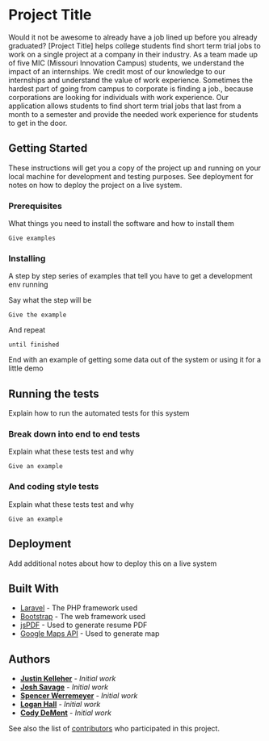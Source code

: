 # Project Title

Would it not be awesome to already have a job lined up before you already graduated?  [Project Title] helps college students find short term trial jobs to work on a single project at a company in their industry.  As a team made up of five MIC (Missouri Innovation Campus) students, we understand the impact of an internships.  We credit most of our knowledge to our internships and understand the value of work experience.  Sometimes the hardest part of going from campus to corporate is finding a job., because corporations are looking for individuals with work experience.  Our application allows students to find short term trial jobs that last from a month to a semester and provide the needed work experience for students to get in the door.

## Getting Started

These instructions will get you a copy of the project up and running on your local machine for development and testing purposes. See deployment for notes on how to deploy the project on a live system.

### Prerequisites

What things you need to install the software and how to install them

```
Give examples
```

### Installing

A step by step series of examples that tell you have to get a development env running

Say what the step will be

```
Give the example
```

And repeat

```
until finished
```

End with an example of getting some data out of the system or using it for a little demo

## Running the tests

Explain how to run the automated tests for this system

### Break down into end to end tests

Explain what these tests test and why

```
Give an example
```

### And coding style tests

Explain what these tests test and why

```
Give an example
```

## Deployment

Add additional notes about how to deploy this on a live system

## Built With

* [Laravel](https://laravel.com/) - The PHP framework used
* [Bootstrap](http://getbootstrap.com/) - The web framework used
* [jsPDF](https://parall.ax/products/jspdf) - Used to generate resume PDF
* [Google Maps API](https://developers.google.com/maps/) - Used to generate map

## Authors

* **[Justin Kelleher](https://github.com/JustinKelleher)** - *Initial work*
* **[Josh Savage](https://github.com/Fraejix)** - *Initial work*
* **[Spencer Werremeyer](https://github.com/SpencerWerremeyer)** - *Initial work*
* **[Logan Hall](https://github.com/)** - *Initial work*
* **[Cody DeMent](https://github.com/)** - *Initial work*

See also the list of [contributors](https://github.com/Fraejix/KcFEDMules3/contributors) who participated in this project.

